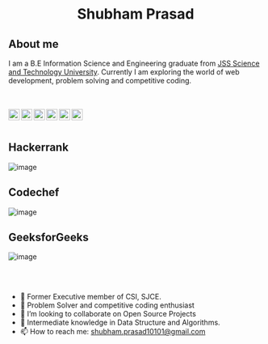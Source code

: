 <h1 align='center'>Shubham Prasad</h1>

<h2> About me </h2>

I am a B.E Information Science and Engineering graduate from <a href="https://jssstuniv.in/">JSS Science and Technology University</a>.
Currently I am exploring the world of web development, problem solving and competitive coding.

<br>
<br>

<a href="https://www.instagram.com/shaz_am123/">
  <img align="left" alt="Shubham | Instagram" width="22px" src="https://cdn.jsdelivr.net/npm/simple-icons@v3/icons/instagram.svg" />
</a>
<a href="https://www.linkedin.com/in/shazam123/">
  <img align="left" alt="Shubham | LinkedIn" width="22px" src="https://cdn.jsdelivr.net/npm/simple-icons@v3/icons/linkedin.svg" />
</a>
<a href="https://www.hackerrank.com/shubham_prasad12">
  <img align="left" alt="Shubham | Hackerrank" width="22px"  src="https://cdn.jsdelivr.net/npm/simple-icons@v3/icons/hackerrank.svg"/>
</a>
<a href="https://www.codechef.com/users/shaz_am">
  <img align="left" alt="Shubham | Codechef" width="22px" src="https://cdn.jsdelivr.net/npm/simple-icons@v3/icons/codechef.svg" />
</a>
<a href="https://auth.geeksforgeeks.org/user/shubhamprasad10101">
  <img align="left" alt="Shubham | Gfg" width="22px" src="https://cdn.jsdelivr.net/npm/simple-icons@v3/icons/geeksforgeeks.svg" />
</a>
<a href="mailto:shubham.prasad10101@gmail.com">
  <img align="left" alt="Shubham | Codechef" width="22px" src="https://cdn.jsdelivr.net/npm/simple-icons@3.13.0/icons/gmail.svg" />
</a>

<br>
<br>


## Hackerrank

![image](https://user-images.githubusercontent.com/67041961/164030320-5cb9b7a3-08b3-4e51-b8de-17cdbf48eaf8.png)

## Codechef

![image](https://user-images.githubusercontent.com/67041961/164030211-983027ff-8a81-4f2d-9c24-030c4290efce.png)


## GeeksforGeeks

![image](https://user-images.githubusercontent.com/67041961/164030436-6ff66c6e-a31f-496a-8ed7-bdaa4b7e7d2d.png)

<br>
<br>

- 🔭 Former Executive member of CSI, SJCE.
- 🌱 Problem Solver and competitive coding enthusiast
- 👯 I’m looking to collaborate on Open Source Projects
- 🤔 Intermediate knowledge in Data Structure and Algorithms.
- 📫 How to reach me: shubham.prasad10101@gmail.com
